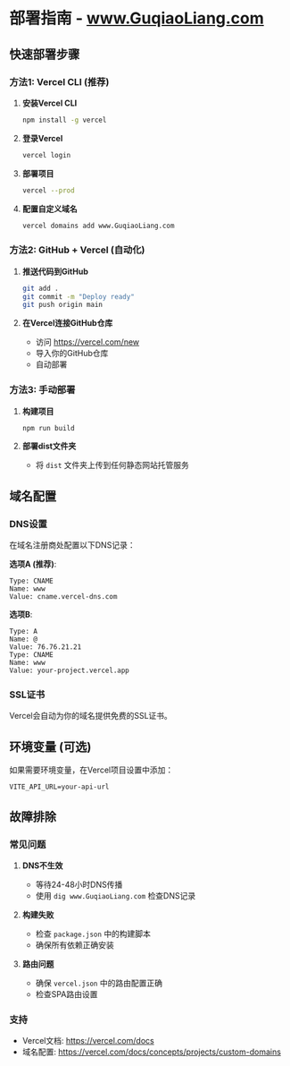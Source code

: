# 部署指南 - www.GuqiaoLiang.com

## 快速部署步骤

### 方法1: Vercel CLI (推荐)

1. **安装Vercel CLI**
   ```bash
   npm install -g vercel
   ```

2. **登录Vercel**
   ```bash
   vercel login
   ```

3. **部署项目**
   ```bash
   vercel --prod
   ```

4. **配置自定义域名**
   ```bash
   vercel domains add www.GuqiaoLiang.com
   ```

### 方法2: GitHub + Vercel (自动化)

1. **推送代码到GitHub**
   ```bash
   git add .
   git commit -m "Deploy ready"
   git push origin main
   ```

2. **在Vercel连接GitHub仓库**
   - 访问 https://vercel.com/new
   - 导入你的GitHub仓库
   - 自动部署

### 方法3: 手动部署

1. **构建项目**
   ```bash
   npm run build
   ```

2. **部署dist文件夹**
   - 将 `dist` 文件夹上传到任何静态网站托管服务

## 域名配置

### DNS设置

在域名注册商处配置以下DNS记录：

**选项A (推荐)**:
```
Type: CNAME
Name: www
Value: cname.vercel-dns.com
```

**选项B**:
```
Type: A
Name: @
Value: 76.76.21.21
Type: CNAME
Name: www
Value: your-project.vercel.app
```

### SSL证书
Vercel会自动为你的域名提供免费的SSL证书。

## 环境变量 (可选)

如果需要环境变量，在Vercel项目设置中添加：

```
VITE_API_URL=your-api-url
```

## 故障排除

### 常见问题

1. **DNS不生效**
   - 等待24-48小时DNS传播
   - 使用 `dig www.GuqiaoLiang.com` 检查DNS记录

2. **构建失败**
   - 检查 `package.json` 中的构建脚本
   - 确保所有依赖正确安装

3. **路由问题**
   - 确保 `vercel.json` 中的路由配置正确
   - 检查SPA路由设置

### 支持

- Vercel文档: https://vercel.com/docs
- 域名配置: https://vercel.com/docs/concepts/projects/custom-domains